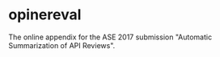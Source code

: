 # opinereval

The online appendix for the ASE 2017 submission "Automatic Summarization of API Reviews".

